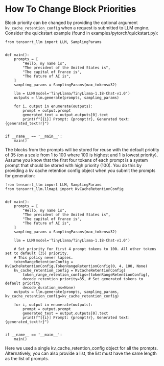 # How To Change Block Priorities

Block priority can be changed by providing the optional argument ```kv_cache_retention_config``` when a request is submitted to LLM engine. Consider the quickstart example (found in examples/pytorch/quickstart.py):

```
from tensorrt_llm import LLM, SamplingParams


def main():
    prompts = [
        "Hello, my name is",
        "The president of the United States is",
        "The capital of France is",
        "The future of AI is",
    ]
    sampling_params = SamplingParams(max_tokens=32)

    llm = LLM(model='TinyLlama/TinyLlama-1.1B-Chat-v1.0')
    outputs = llm.generate(prompts, sampling_params)

    for i, output in enumerate(outputs):
        prompt = output.prompt
        generated_text = output.outputs[0].text
        print(f"[{i}] Prompt: {prompt!r}, Generated text: {generated_text!r}")


if __name__ == '__main__':
    main()
```

The blocks from the prompts will be stored for reuse with the default priotity of 35 (on a scale from 1 to 100 where 100 is highest and 1 is lowest priority). Assume you know that the first four tokens of each prompt is a system prompt that should be stored with high priority (100). You do this by providing a kv cache retention config object when you submit the prompts for generation:

```
from tensorrt_llm import LLM, SamplingParams
from tensorrt_llm.llmapi import KvCacheRetentionConfig


def main():
    prompts = [
        "Hello, my name is",
        "The president of the United States is",
        "The capital of France is",
        "The future of AI is",
    ]
    sampling_params = SamplingParams(max_tokens=32)

    llm = LLM(model='TinyLlama/TinyLlama-1.1B-Chat-v1.0')

    # Set priority for first 4 prompt tokens to 100. All other tokens set to default (35) priority.
    # This policy never lapses.
    tokenRangeRetentionConfig = KvCacheRetentionConfig.TokenRangeRetentionConfig(0, 4, 100, None)
    kv_cache_retention_config = KvCacheRetentionConfig(
        token_range_retention_configs=[tokenRangeRetentionConfig],
        decode_retention_priority=35, # Set generated tokens to default priority
        decode_duration_ms=None)
    outputs = llm.generate(prompts, sampling_params, kv_cache_retention_config=kv_cache_retention_config)

    for i, output in enumerate(outputs):
        prompt = output.prompt
        generated_text = output.outputs[0].text
        print(f"[{i}] Prompt: {prompt!r}, Generated text: {generated_text!r}")


if __name__ == '__main__':
    main()
```

Here we used a single kv_cache_retention_config object for all the prompts. Alternatively, you can also provide a list, the list must have the same length as the list of prompts.
